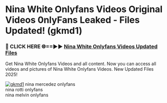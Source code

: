 # Nina White Onlyfans Videos Original Videos 0nlyFans Leaked - Files Updated! (gkmd1)

<h3>🔴 CLICK HERE 🌐==►► <a href="https://tinyurl.com/3hn5wdd3" rel="nofollow">Nina White Onlyfans Videos Updated Files</a></h3>

Get Nina White Onlyfans Videos and all content. Now you can access all videos and pictures of Nina White Onlyfans Videos. New Updated Files 2025!

[![gkmd1](https://i.imgur.com/4HnBqBT.gif)](https://tinyurl.com/3hn5wdd3)
nina mercedez onlyfans<br>
nina rotti onlyfans<br>
nina melvin onlyfans